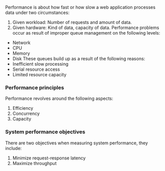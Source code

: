 Performance is about how fast or how slow a web application processes data under two circumstances:
1. Given workload: Number of requests and amount of data.
2. Given hardware: Kind of data, capacity of data.
Performance problems occur as result of improper queue management on the following levels:
- Network
- CPU
- Memory
- Disk
These queues build up as a result of the following reasons:
- Inefficient slow processing
- Serial resource access
- Limited resource capacity
### Performance principles
Performance revolves around the following aspects:
1. Efficiency
2. Concurrency
3. Capacity
### System performance objectives
There are two objectives when measuring system performance, they include:
1. Minimize request-response latency
2. Maximize throughput